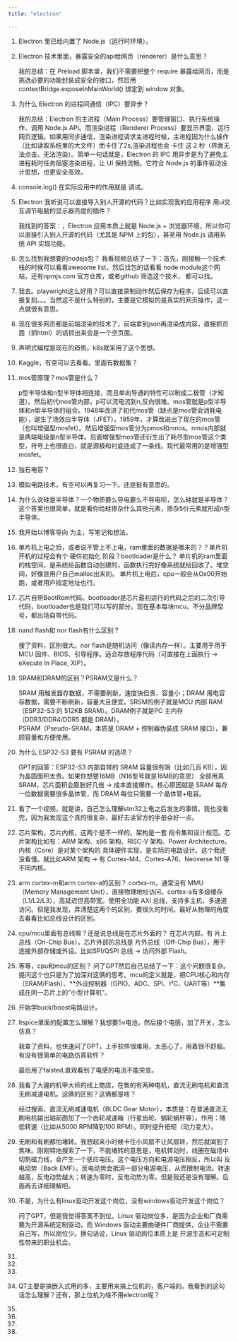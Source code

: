 ```yaml
---
title: "electron"

---
```


1. Electron 里已经内置了 Node.js（运行时环境）。
2. Electron 技术里面，暴露安全的api给网页（renderer）是什么意思？

    我的总结：在 Preload 脚本里，我们不需要把整个 require 暴露给网页，而是挑选必要的功能封装成安全的接口，然后用 contextBridge.exposeInMainWorld() 绑定到 window 对象。
3. 为什么 Electron 的进程间通信（IPC）要异步？
    
    我的总结：Electron 的主进程（Main Process）要管理窗口、执行系统操作、调用 Node.js API。而渲染进程（Renderer Process）要显示界面，运行网页逻辑。如果用同步通信，渲染进程请求主进程时候，主进程因为什么操作（比如读取系统里的大文件）而卡住了2s,渲染进程也会 卡住 这 2 秒（界面无法点击、无法渲染）。简单一句话就是，Electron 的 IPC 用异步是为了避免主进程耗时任务阻塞渲染进程，让 UI 保持流畅。它符合 Node.js 的事件驱动设计思想，也更安全高效。
4. console.log() 在实际应用中的作用就是 调试。
5. Electron 我听说可以直接导入别人开源的代码？比如实现我的应用程序 用ui交互调节电脑的显示器亮度的插件？

    我找到的答案：，Electron 应用本质上就是 Node.js + 浏览器环境，所以你可以直接引入别人开源的代码（尤其是 NPM 上的包），甚至用 Node.js 调用系统 API 实现功能。
6. 怎么找到我想要的nodejs包？
    我看视频总结了一下：首先，刚接触一个技术栈的时候可以看看awesome list，然后找包的话看看 node module这个网站，还有npmjs.com 官方仓库，或者github 筛选这个技术， 都可以找。
7. 我去。playwright这么好用？可以直接录制动作然后保存为程序，后续可以直接复刻。。。当然这不是什么特别的，主要是它模拟的是真实的网页操作，这一点就很有意思。
8. 现在很多网页都是前端渲染的技术了，前端拿到json再渲染成内容，直接抓页面（抓html）的话抓出来会是一个空页面。
9. 声明式编程是现在的趋势。k8s就采用了这个思想。
10. Kaggle，有空可以去看看。里面有数据集？
11. mos管原理？mos管是什么？
    
    p型半导体和n型半导体相连接，而且单向导通的特性可以制成二极管（才知道）。然后初代mos管内部，p可以流电流到n,反向很难。mos管就是p型半导体和n型半导体的组合。1948年改进了初代mos管（缺点是mos管会消耗电能），诞生了场效应半导体（JFET）。1959年，才算改进出了现在的mos管（也叫增强型mosfet）。然后增强型mos管分为pmos和nmos。nmos内部就是两端电级是n型半导体。后面增强型mos管还衍生出了耗尽型mos管这个类型，符号上也很直白，就是源极和衬底连成了一条线。现代最常用的是增强型mosfet。
12. 独石电容？
13. 模拟电路技术，有空可以再复习一下。还是挺有意思的。
14. 为什么说硅是半导体？一个物质要么导电要么不导电呗，怎么硅就是半导体？
    这个答案也很简单，就是看你给硅掺杂什么其他元素，掺杂5价元素就形成n型半导体。
15. 我开始以博客导向 为主，写笔记和想法。
16. 单片机上电之后，或者说不管上不上电，ram里面的数据是哪来的？？单片机开机的过程会有个 硬件初始化 阶段？bootloader是什么？  单片机的ram里面的栈空间，是系统给函数自动创建的，函数执行完好像系统就给回收了。堆空间，好像是用户自己malloc出来的。 单片机上电后，cpu一般会从Ox00开始跑，或者用户指定地址也行。
17. 芯片自带BootRom代码。bootloader是芯片最初运行的代码之后的二次引导代码，bootloader也是我们可以写的部分。现在基本每块mcu，不分品牌型号，都出场自带代码。
18. nand flash和 nor flash有什么区别？

    搜了资料，区别很大。nor flash是随机访问（像读内存一样）。主要用于用于 MCU 固件、BIOS、引导程序。适合存放程序代码（可直接在上面执行 → eXecute In Place, XIP）。
19. SRAM和DRAM的区别？PSRAM又是什么？

    SRAM 用触发器存数据，不需要刷新，速度快但贵、容量小；DRAM 用电容存数据，需要不断刷新，容量大且便宜。SRSM的例子就是MCU 内部 RAM（ESP32-S3 的 512KB SRAM）。DRAM例子就是PC 主内存（DDR3/DDR4/DDR5 都是 DRAM）。  
    PSRAM（Pseudo-SRAM，本质是 DRAM + 控制器伪装成 SRAM 接口），兼顾容量和方便使用。
20. 为什么 ESP32-S3 要有 PSRAM 的选项？

    GPT的回答：ESP32-S3 内部自带的 SRAM 容量很有限（比如几百 KB），因为晶圆面积太贵。如果你想要16MB（N16型号就是16MB的意思） 全部用真 SRAM，芯片面积会膨胀好几倍 → 成本直接爆炸。核心原因就是 SRAM 每存一位数据需要很多晶体管，而 DRAM 每位只需要一个晶体管+电容。
21. 看了一个视频，就是讲，自己怎么理解stm32上电之后发生的事情。我也没看完，因为我发现这个真的很复杂，最好去读官方的手册会好一点。
22. 芯片架构，芯片内核，这两个是不一样的。架构是一套 指令集和设计规范。芯片架构比如有：ARM 架构、x86 架构、RISC-V 架构、Power Architecture。内核（Core）是对某个架构的 具体硬件实现，是实际的电路设计。这个我还没看懂。就比如ARM 架构 → 有 Cortex-M4、Cortex-A76、Neoverse N1 等不同内核。
23. arm cortex-m和arm cortex-a的区别？
    cortex-m，通常没有 MMU（Memory Management Unit），直接物理地址访问。cortex-a有多级缓存（L1/L2/L3），高延迟但高带宽。使用全功能 AXI 总线，支持多主机、多通道访问。但是我发现，弄清楚这两个的区别，要很久的时间。最好从物理的角度去看看比如总线设计的区别。
24. cpu/mcu里面有总线嘛？还是说总线是在芯片外面的？
    在芯片内部，有 片上总线（On-Chip Bus）。芯片外部的总线是 片外总线（Off-Chip Bus），用于连接外部存储或外设。比如SPI/QSPI 总线 → 访问外部 Flash。
25. 等等，cpu和mcu的区别？
    问了GPT然后自己总结了一下：这个问题很复杂。提问这个也只是为了加深对这俩的思考。mcu的定义就是，把CPU核心和内存（SRAM/Flash）、**外设控制器（GPIO、ADC、SPI、I²C、UART等）**集成在同一芯片上的“小型计算机”。
26. 开始学buck/boost电路设计。
27. ltspice里面的配置怎么理解？我想要5v电池，然后接个电感，加了开关，怎么仿真？

    我查了资料，也快速问了GPT，上手软件很难用，太恶心了，用着很不舒服。有没有很简单的电路仿真软件？

    最后用了falsted,直观看到了电感的电流不能突变。

28. 我看了大疆的机甲大师的线上商店，在售的有两种电机，直流无刷电机和直流无刷减速电机。这俩的区别？这俩都是啥？

    经过搜索，直流无刷减速电机（BLDC Gear Motor），本质是：在普通直流无刷电机输出轴前面加了一个齿轮减速箱（行星齿轮、蜗轮蜗杆等）。作用：降低转速（比如从5000 RPM降到100 RPM）。同时提升扭矩（动力变大）。
29. 无刷和有刷都怕堵转。我想起来小时候卡住小风扇不让风扇转，然后就闻到了焦味。刚刚特地搜索了一下，不能堵转的意思是，电机转动时，线圈在磁场中切割磁力线，会产生一个感应电压。这个电压方向和电源电压相反，所以叫 反电动势（Back EMF）。反电动势会抵消一部分电源电压，从而限制电流。转速越高，反电动势越大；转速为零时，反电动势为零。但是我还是没有理解。后面再去详细理解吧。
30. 不是，为什么有linux驱动开发这个岗位，没有windows驱动开发这个岗位？

    问了GPT，但是我觉得答案不到位。Linux 驱动岗位多，是因为企业和厂商需要为开源系统定制驱动，而 Windows 驱动主要由硬件厂商提供，企业不需要自己写，所以岗位少。换句话说，Linux 驱动岗位本质上是 开源生态和可定制性带来的职业机会。
31.
32. 

    
33. 
34. QT主要是搞嵌入式用的多，主要用来搞上位机的，客户端的。我看到的这句话怎么理解？还有，那上位机为啥不用electron呢？
35. 
36. 
37. 
38. 


    




